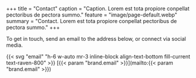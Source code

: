 +++
title = "Contact"
caption = "Caption. Lorem est tota propiore conpellat pectoribus de pectora summo."
feature = "image/page-default.webp"
summary = "Contact. Lorem est tota propiore conpellat pectoribus de pectora summo."
+++

To get in touch, send an email to the address below, or connect via social media.

{{< svg "email" "h-6 w-auto mr-3 inline-block align-text-bottom fill-current text-raven-800" >}} [{{< param "brand.email" >}}](mailto:{{< param "brand.email" >}})

